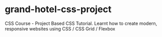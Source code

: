 # grand-hotel-css-project
CSS Course - Project Based CSS Tutorial. Learnt how to create modern, responsive websites using CSS / CSS Grid / Flexbox
